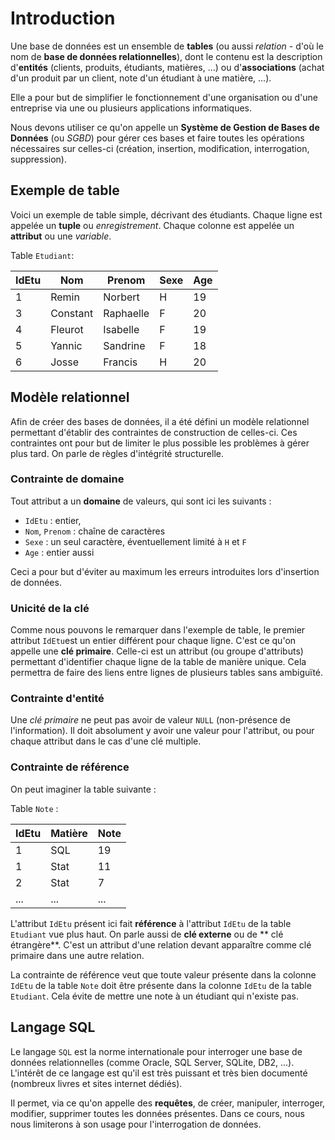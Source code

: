 # Introduction

Une base de données est un ensemble de **tables** (ou aussi *relation* - d'où le nom de **base de données relationnelles**), dont le contenu est la description d'**entités** (clients, produits, étudiants, matières, ...) ou d'**associations** (achat d'un produit par un client, note d'un étudiant à une matière, ...). 

Elle a pour but de simplifier le fonctionnement d'une organisation ou d'une entreprise via une ou plusieurs applications informatiques.

Nous devons utiliser ce qu'on appelle un **Système de Gestion de Bases de Données** (ou *SGBD*) pour gérer ces bases et faire toutes les opérations nécessaires sur celles-ci (création, insertion, modification, interrogation, suppression).


## Exemple de table

Voici un exemple de table simple, décrivant des étudiants. Chaque ligne est appelée un **tuple** ou *enregistrement*. Chaque colonne est appelée un **attribut** ou une *variable*. 

Table `Etudiant`: 

 IdEtu | Nom | Prenom | Sexe | Age 
-------|-----|--------|------|----
 1     | Remin	| Norbert	| H	| 19 
 3     | Constant	| Raphaelle	| F	| 20 
 4     | Fleurot	| Isabelle	| F	| 19 
 5     | Yannic	| Sandrine	| F	| 18 
 6     | Josse	| Francis	| H	| 20 
 

## Modèle relationnel

Afin de créer des bases de données, il a été défini un modèle relationnel permettant d'établir des contraintes de construction de celles-ci. Ces contraintes ont pour but de limiter le plus possible les problèmes à gérer plus tard. On parle de règles d'intégrité structurelle.


### Contrainte de domaine

Tout attribut a un **domaine** de valeurs, qui sont ici les suivants :

- `IdEtu` : entier,
- `Nom`, `Prenom` : chaîne de caractères
- `Sexe` : un seul caractère, éventuellement limité à `H` et `F`
- `Age` : entier aussi

Ceci a pour but d'éviter au maximum les erreurs introduites lors d'insertion de données.


### Unicité de la clé

Comme nous pouvons le remarquer dans l'exemple de table, le premier attribut `IdEtu`est un entier différent pour chaque ligne. C'est ce qu'on appelle une **clé primaire**. Celle-ci est un attribut (ou groupe d'attributs) permettant d'identifier chaque ligne de la table de manière unique. Cela permettra de faire des liens entre lignes de plusieurs tables sans ambiguïté.


### Contrainte d'entité

Une *clé primaire* ne peut pas avoir de valeur `NULL` (non-présence de l'information). Il doit absolument y avoir une valeur pour l'attribut, ou pour chaque attribut dans le cas d'une clé multiple.

### Contrainte de référence

On peut imaginer la table suivante :

Table `Note` :

 IdEtu | Matière | Note
-------|---------|------
 1 | SQL | 19
 1 | Stat | 11
 2 | Stat | 7
 ... | ... | ...

L'attribut `IdEtu` présent ici fait **référence** à l'attribut `IdEtu` de la table `Etudiant` vue plus haut. On parle aussi de **clé externe** ou de ** clé étrangère**. C'est un attribut d'une relation devant apparaître comme clé primaire dans une autre relation.

La contrainte de référence veut que toute valeur présente dans la colonne `IdEtu` de la table `Note` doit être présente dans la colonne `IdEtu` de la table `Etudiant`. Cela évite de mettre une note à un étudiant qui n'existe pas.


## Langage SQL

Le langage `SQL` est la norme internationale pour interroger une base de données relationnelles (comme Oracle, SQL Server, SQLite, DB2, ...). L'intérêt de ce langage est qu'il est très puissant et très bien documenté (nombreux livres et sites internet dédiés).

Il permet, via ce qu'on appelle des **requêtes**, de créer, manipuler, interroger, modifier, supprimer toutes les données présentes. Dans ce cours, nous nous limiterons à son usage pour l'interrogation de données.
